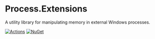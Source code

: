 # Process.Extensions
A utility library for manipulating memory in external Windows processes.

[![Actions](https://github.com/hyperbx/Process.Extensions/actions/workflows/Process.Extensions.yml/badge.svg)](https://github.com/hyperbx/Process.Extensions/actions)
[![NuGet](https://img.shields.io/nuget/v/Process.Extensions.svg)](https://www.nuget.org/packages/Process.Extensions)